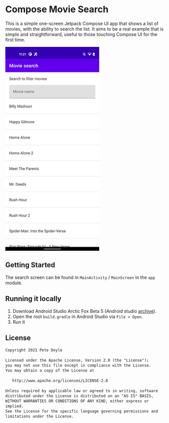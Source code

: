 # Compose Movie Search
This is a simple one-screen Jetpack Compose UI app that shows a list of movies,
with the ability to search the list. It aims to be a real example that is simple
and straightforward, useful to those touching Compose UI for the first time.

![Demo](demo.gif)

## Getting Started
The search screen can be found in `MainActivity` / `MainScreen` in the `app` module.

## Running it locally
1. Download Android Studio Arctic Fox Beta 5 (Android studio [archive](https://developer.android.com/studio/archive)).
1. Open the root `build.gradle` in Android Studio via `File > Open`.
1. Run it

## License

    Copyright 2021 Pete Doyle

    Licensed under the Apache License, Version 2.0 (the "License");
    you may not use this file except in compliance with the License.
    You may obtain a copy of the License at

       http://www.apache.org/licenses/LICENSE-2.0

    Unless required by applicable law or agreed to in writing, software
    distributed under the License is distributed on an "AS IS" BASIS,
    WITHOUT WARRANTIES OR CONDITIONS OF ANY KIND, either express or implied.
    See the License for the specific language governing permissions and
    limitations under the License.